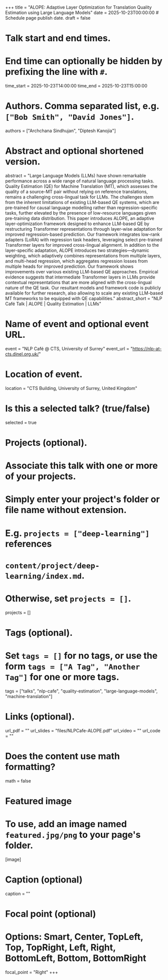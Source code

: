 +++
title = "ALOPE: Adaptive Layer Optimization for Translation Quality Estimation using Large Language Models"
date = 2025-10-23T00:00:00  # Schedule page publish date.
draft = false

# Talk start and end times.
# End time can optionally be hidden by prefixing the line with `#`.
time_start = 2025-10-23T14:00:00
time_end = 2025-10-23T15:00:00

# Authors. Comma separated list, e.g. `["Bob Smith", "David Jones"]`.
authors = ["Archchana Sindhujan", "Diptesh Kanojia"]

# Abstract and optional shortened version.
abstract = "Large Language Models (LLMs) have shown remarkable performance across a wide range of natural language processing tasks. Quality Estimation (QE) for Machine Translation (MT), which assesses the quality of a source-MT pair without relying on reference translations, remains a challenging cross-lingual task for LLMs. The challenges stem from the inherent limitations of existing LLM-based QE systems, which are pre-trained for causal language modelling rather than regression-specific tasks, further elevated by the presence of low-resource languages given pre-training data distribution. This paper introduces ALOPE, an adaptive layer-optimization framework designed to enhance LLM-based QE by restructuring Transformer representations through layer-wise adaptation for improved regression-based prediction. Our framework integrates low-rank adapters (LoRA) with regression task headers, leveraging select pre-trained Transformer layers for improved cross-lingual alignment. In addition to the layer-specific adaptation, ALOPE introduces two strategies—dynamic weighting, which adaptively combines representations from multiple layers, and multi-head regression, which aggregates regression losses from multiple heads for improved prediction. Our framework shows improvements over various existing LLM-based QE approaches. Empirical evidence suggests that intermediate Transformer layers in LLMs provide contextual representations that are more aligned with the cross-lingual nature of the QE task. Our resultant models and framework code is publicly available for further research, also allowing to scale any existing LLM-based MT frameworks to be equipped with QE capabilities."
abstract_short = "NLP Café Talk | ALOPE | Quality Estimation | LLMs"

# Name of event and optional event URL.
event = "NLP Café @ CTS, University of Surrey"
event_url = "https://nlp-at-cts.dinel.org.uk/"

# Location of event.
location = "CTS Building, University of Surrey, United Kingdom"

# Is this a selected talk? (true/false)
selected = true

# Projects (optional).
#   Associate this talk with one or more of your projects.
#   Simply enter your project's folder or file name without extension.
#   E.g. `projects = ["deep-learning"]` references 
#   `content/project/deep-learning/index.md`.
#   Otherwise, set `projects = []`.
projects = []

# Tags (optional).
#   Set `tags = []` for no tags, or use the form `tags = ["A Tag", "Another Tag"]` for one or more tags.
tags = ["talks", "nlp-cafe", "quality-estimation", "large-language-models", "machine-translation"]

# Links (optional).
url_pdf = ""
url_slides = "files/NLPCafe-ALOPE.pdf"
url_video = ""
url_code = ""

# Does the content use math formatting?
math = false

# Featured image
# To use, add an image named `featured.jpg/png` to your page's folder. 
[image]
  # Caption (optional)
  caption = ""

  # Focal point (optional)
  # Options: Smart, Center, TopLeft, Top, TopRight, Left, Right, BottomLeft, Bottom, BottomRight
  focal_point = "Right"
+++